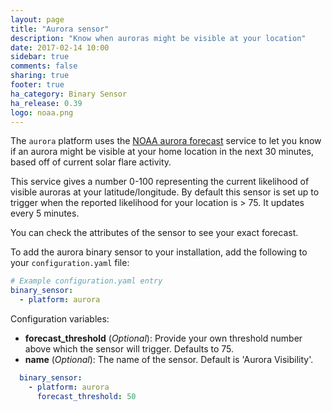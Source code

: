 ```yaml
---
layout: page
title: "Aurora sensor"
description: "Know when auroras might be visible at your location"
date: 2017-02-14 10:00
sidebar: true
comments: false
sharing: true
footer: true
ha_category: Binary Sensor
ha_release: 0.39
logo: noaa.png
---
```


The `aurora` platform uses the [NOAA aurora forecast](http://www.swpc.noaa.gov/products/aurora-30-minute-forecast) service to let you know if an aurora might be visible at your home location in the next 30 minutes, based off of current solar flare activity.

This service gives a number 0-100 representing the current likelihood of visible auroras at your latitude/longitude. By default this sensor is set up to trigger when the reported likelihood for your location is > 75. It updates every 5 minutes.

You can check the attributes of the sensor to see your exact forecast.

To add the aurora binary sensor to your installation, add the following to your `configuration.yaml` file:

```yaml
# Example configuration.yaml entry
binary_sensor:
  - platform: aurora
```

Configuration variables:

- **forecast_threshold** (*Optional*): Provide your own threshold number above which the sensor will trigger. Defaults to 75.
- **name** (*Optional*): The name of the sensor. Default is 'Aurora Visibility'. 

```yaml
  binary_sensor:
    - platform: aurora
      forecast_threshold: 50
```
